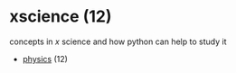 # xscience (12)
concepts in $x$ science and how python can help to study it

+ [physics](physics/README.md) (12)
